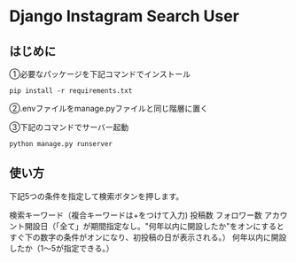 # Django Instagram Search User
## はじめに

①必要なパッケージを下記コマンドでインストール
```
pip install -r requirements.txt
```

②.envファイルをmanage.pyファイルと同じ階層に置く

③下記のコマンドでサーバー起動
```
python manage.py runserver
```

## 使い方

下記5つの条件を指定して検索ボタンを押します。

検索キーワード（複合キーワードは+をつけて入力)
投稿数
フォロワー数
アカウント開設日（「全て」が期間指定なし。"何年以内に開設したか"をオンにするとすぐ下の数字の条件がオンになり、初投稿の日が表示される。）
何年以内に開設したか（1～5が指定できる。）